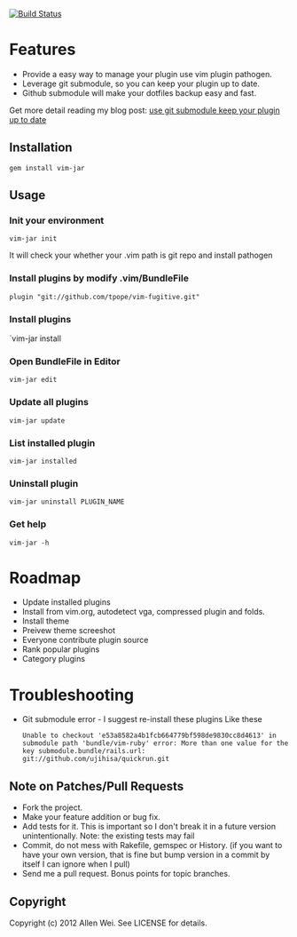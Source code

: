 [![Build Status](https://secure.travis-ci.org/allenwei/vim-jar.png)](http://travis-ci.org/allenwei/vim-jar)

Features
=============

* Provide a easy way to manage your plugin use vim plugin pathogen.
* Leverage git submodule, so you can keep your plugin up to date.
* Github submodule will make your dotfiles backup easy and fast.

Get more detail reading my blog post: [use git submodule keep your plugin up to date](http://www.allenwei.cn/tips-using-git-submodule-keep-your-plugin-up-to-date)

Installation
-----------

    gem install vim-jar


Usage
-----

### Init your environment

  `vim-jar init` 

It will check your whether your .vim path is git repo and install pathogen

### Install plugins by modify .vim/BundleFile

    plugin "git://github.com/tpope/vim-fugitive.git"

### Install plugins 

  `vim-jar install

### Open BundleFile in Editor 
  
  `vim-jar edit`

### Update all plugins

  `vim-jar update`

### List installed plugin

  `vim-jar installed`

### Uninstall plugin  

  `vim-jar uninstall PLUGIN_NAME`

### Get help 

  `vim-jar -h`

Roadmap 
=============

* Update installed plugins 
* Install from vim.org, autodetect vga, compressed plugin and folds.
* Install theme 
* Preivew theme screeshot
* Everyone contribute plugin source 
* Rank popular plugins  
* Category plugins

Troubleshooting
=============
* Git submodule error - I suggest re-install these plugins
  Like these 

  `Unable to checkout 'e53a8582a4b1fcb664779bf598de9830cc8d4613' in submodule path 'bundle/vim-ruby'
   error: More than one value for the key submodule.bundle/rails.url: git://github.com/ujihisa/quickrun.git
  `

## Note on Patches/Pull Requests
 
* Fork the project.
* Make your feature addition or bug fix.
* Add tests for it. This is important so I don't break it in a
  future version unintentionally.  Note: the existing tests may fail
* Commit, do not mess with Rakefile, gemspec or History.
  (if you want to have your own version, that is fine but bump version in a commit by itself I can ignore when I pull)
* Send me a pull request. Bonus points for topic branches.

## Copyright

Copyright (c) 2012 Allen Wei. See LICENSE for details.
